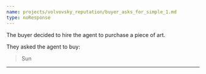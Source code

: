 ```yaml
---
name: projects/volvovsky_reputation/buyer_asks_for_simple_1.md
type: noResponse
---
```


The buyer decided to hire the agent to purchase a piece of art.

They asked the agent to buy:

> Sun

---

